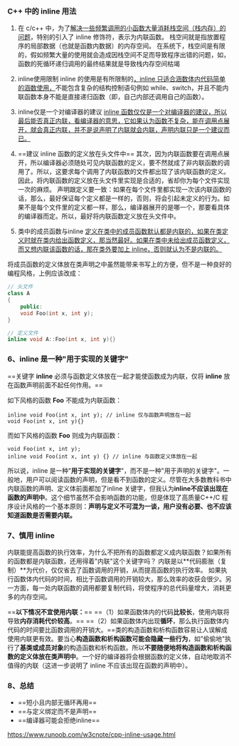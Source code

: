 ### C++ 中的 inline 用法
1. 在 c/c++ 中，为了<u>解决一些频繁调用的小函数大量消耗栈空间（栈内存）的问题</u>，特别的引入了 inline 修饰符，表示为内联函数。
栈空间就是指放置程序的局部数据（也就是函数内数据）的内存空间。
在系统下，栈空间是有限的，假如频繁大量的使用就会造成因栈空间不足而导致程序出错的问题，如，函数的死循环递归调用的最终结果就是导致栈内存空间枯竭

2. inline使用限制
inline 的使用是有所限制的<u>，inline 只适合涵数体内代码简单的涵数使用，</u>不能包含复杂的结构控制语句例如 while、switch，并且不能内联函数本身不能是直接递归函数（即，自己内部还调用自己的函数）。

3. inline仅是一个对编译器的建议
<u>inline 函数仅仅是一个对编译器的建议，所以最后能否真正内联，看编译器的意思，它如果认为函数不复杂，能在调用点展开，就会真正内联，并不是说声明了内联就会内联，声明内联只是一个建议而已。</u>

4. ==建议 inline 函数的定义放在头文件中==
其次，因为内联函数要在调用点展开，所以编译器必须随处可见内联函数的定义，要不然就成了非内联函数的调用了。所以，这要求每个调用了内联函数的文件都出现了该内联函数的定义。
因此，将内联函数的定义放在头文件里实现是合适的，省却你为每个文件实现一次的麻烦。
声明跟定义要一致：如果在每个文件里都实现一次该内联函数的话，那么，最好保证每个定义都是一样的，否则，将会引起未定义的行为。如果不是每个文件里的定义都一样，那么，编译器展开的是哪一个，那要看具体的编译器而定。所以，最好将内联函数定义放在头文件中。

5. 类中的成员函数与inline
   <u>定义在类中的成员函数默认都是内联的，如果在类定义时就在类内给出函数定义，那当然最好。如果在类中未给出成员函数定义，而又想内联该函数的话，那在类外要加上 inline，否则就认为不是内联的。</u>

将成员函数的定义体放在类声明之中虽然能带来书写上的方便，但不是一种良好的编程风格，上例应该改成：

```cpp
// 头文件
class A
{
    public:
    void Foo(int x, int y);
}

// 定义文件
inline void A::Foo(int x, int y){}

```



### 6、inline 是一种"用于实现的关键字"

==关键字 **inline** 必须与函数定义体放在一起才能使函数成为内联，仅将 **inline** 放在函数声明前面不起任何作用。==

如下风格的函数 **Foo** 不能成为内联函数：

```
inline void Foo(int x, int y); // inline 仅与函数声明放在一起
void Foo(int x, int y){}
```

而如下风格的函数 **Foo** 则成为内联函数：

```
void Foo(int x, int y);
inline void Foo(int x, int y) {} // inline 与函数定义体放在一起
```

所以说，inline 是一种"**用于实现的关键字**"，而不是一种"用于声明的关键字"。一般地，用户可以阅读函数的声明，但是看不到函数的定义。尽管在大多数教科书中内联函数的声明、定义体前面都加了inline 关键字，但我认为**inline不应该出现在函数的声明中**。这个细节虽然不会影响函数的功能，但是体现了高质量C++/C 程序设计风格的一个基本原则：**声明与定义不可混为一谈，用户没有必要、也不应该知道函数是否需要内联。**

### 7、慎用 inline

内联能提高函数的执行效率，为什么不把所有的函数都定义成内联函数？如果所有的函数都是内联函数，还用得着"内联"这个关键字吗？ 
内联是以**代码膨胀（复制）**为代价，仅仅省去了函数调用的开销，从而提高函数的执行效率。 
如果执行函数体内代码的时间，相比于函数调用的开销较大，那么效率的收获会很少。另一方面，每一处内联函数的调用都要复制代码，将使程序的总代码量增大，消耗更多的内存空间。

==**以下情况不宜使用内联：**== 
==（1）如果函数体内的代码**比较长**，使用内联将导致**内存消耗代价较高**。== 
==（2）如果函数体内出现**循环**，那么执行函数体内代码的时间要比函数调用的开销大。==类的构造函数和析构函数容易让人误解成使用内联更有效。要当心**构造函数和析构函数可能会隐藏一些行为**，如"偷偷地"执行了**基类或成员对象**的构造函数和析构函数。所以**不要随便地将构造函数和析构函数的定义体放在类声明中**。一个好的编译器将会根据函数的定义体，自动地取消不值得的内联（这进一步说明了 inline 不应该出现在函数的声明中）。

### 8、总结

- ==短小且内部无循环再用==
- ==与定义绑定而不是声明==
- ==编译器可能会拒绝inline==





https://www.runoob.com/w3cnote/cpp-inline-usage.html
